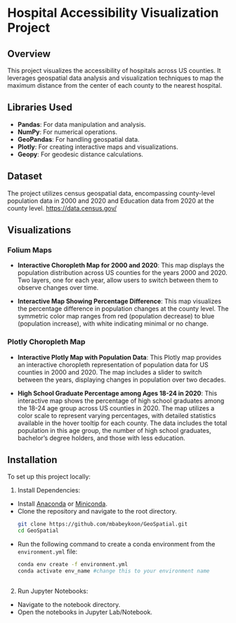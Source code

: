 # Hospital Accessibility Visualization Project

## Overview
This project visualizes the accessibility of hospitals across US counties. It leverages geospatial data analysis and visualization techniques to map the maximum distance from the center of each county to the nearest hospital.

## Libraries Used

- **Pandas**: For data manipulation and analysis.
- **NumPy**: For numerical operations.
- **GeoPandas**: For handling geospatial data.
- **Plotly**: For creating interactive maps and visualizations.
- **Geopy**: For geodesic distance calculations.

## Dataset
The project utilizes census geospatial data, encompassing county-level population data in 2000 and 2020 and Education data from 2020 at the county level.
https://data.census.gov/

## Visualizations

### Folium Maps
- **Interactive Choropleth Map for 2000 and 2020**: This map displays the population distribution across US counties for the years 2000 and 2020. Two layers, one for each year, allow users to switch between them to observe changes over time.



- **Interactive Map Showing Percentage Difference**: This map visualizes the percentage difference in population changes at the county level. The symmetric color map ranges from red (population decrease) to blue (population increase), with white indicating minimal or no change.




### Plotly Choropleth Map
- **Interactive Plotly Map with Population Data**: This Plotly map provides an interactive choropleth representation of population data for US counties in 2000 and 2020. The map includes a slider to switch between the years, displaying changes in population over two decades.




- **High School Graduate Percentage among Ages 18-24 in 2020**: This interactive map shows the percentage of high school graduates among the 18-24 age group across US counties in 2020. The map utilizes a color scale to represent varying percentages, with detailed statistics available in the hover tooltip for each county. The data includes the total population in this age group, the number of high school graduates, bachelor’s degree holders, and those with less education.





## Installation
To set up this project locally:
1. Install Dependencies:
- Install [Anaconda](https://www.anaconda.com/distribution/) or [Miniconda](https://docs.conda.io/en/latest/miniconda.html).
- Clone the repository and navigate to the root directory.
  ```bash
  git clone https://github.com/mbabeykoon/GeoSpatial.git
  cd GeoSpatial
- Run the following command to create a conda environment from the `environment.yml` file:
  ```bash
  conda env create -f environment.yml
  conda activate env_name #change this to your environment name
 
2. Run Jupyter Notebooks:
- Navigate to the notebook directory.
- Open the notebooks in Jupyter Lab/Notebook.
